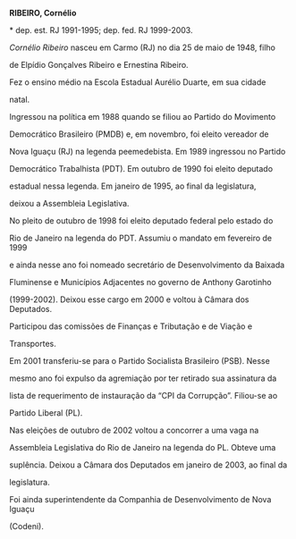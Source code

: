 **RIBEIRO, Cornélio**



\* dep. est. RJ 1991-1995; dep. fed. RJ 1999-2003.



*Cornélio Ribeiro* nasceu em Carmo (RJ) no dia 25 de maio de 1948, filho

de Elpídio Gonçalves Ribeiro e Ernestina Ribeiro.



Fez o ensino médio na Escola Estadual Aurélio Duarte, em sua cidade

natal.



Ingressou na política em 1988 quando se filiou ao Partido do Movimento

Democrático Brasileiro (PMDB) e, em novembro, foi eleito vereador de

Nova Iguaçu (RJ) na legenda peemedebista. Em 1989 ingressou no Partido

Democrático Trabalhista (PDT). Em outubro de 1990 foi eleito deputado

estadual nessa legenda. Em janeiro de 1995, ao final da legislatura,

deixou a Assembleia Legislativa.



No pleito de outubro de 1998 foi eleito deputado federal pelo estado do

Rio de Janeiro na legenda do PDT. Assumiu o mandato em fevereiro de 1999

e ainda nesse ano foi nomeado secretário de Desenvolvimento da Baixada

Fluminense e Municípios Adjacentes no governo de Anthony Garotinho

(1999-2002). Deixou esse cargo em 2000 e voltou à Câmara dos Deputados.

Participou das comissões de Finanças e Tributação e de Viação e

Transportes.



Em 2001 transferiu-se para o Partido Socialista Brasileiro (PSB). Nesse

mesmo ano foi expulso da agremiação por ter retirado sua assinatura da

lista de requerimento de instauração da “CPI da Corrupção”. Filiou-se ao

Partido Liberal (PL).



Nas eleições de outubro de 2002 voltou a concorrer a uma vaga na

Assembleia Legislativa do Rio de Janeiro na legenda do PL. Obteve uma

suplência. Deixou a Câmara dos Deputados em janeiro de 2003, ao final da

legislatura.



Foi ainda superintendente da Companhia de Desenvolvimento de Nova Iguaçu

(Codeni).



